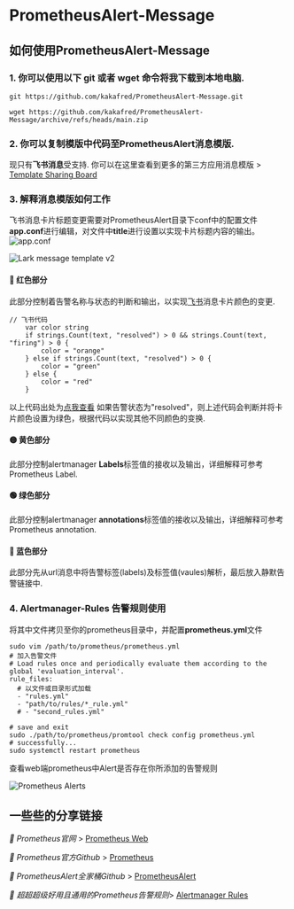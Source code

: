 # PrometheusAlert-Message

## 如何使用PrometheusAlert-Message

### 1. 你可以使用以下 **git** 或者 **wget** 命令将我下载到本地电脑.
```
git https://github.com/kakafred/PrometheusAlert-Message.git

wget https://github.com/kakafred/PrometheusAlert-Message/archive/refs/heads/main.zip
```

### 2. 你可以复制模版中代码至**PrometheusAlert**消息模版.

   现只有**飞书消息**受支持. 你可以在这里查看到更多的第三方应用消息模版 > [Template Sharing Board](https://github.com/feiyu563/PrometheusAlert/issues/30)

### 3. 解释消息模版如何工作

飞书消息卡片标题变更需要对PrometheusAlert目录下conf中的配置文件**app.conf**进行编辑，对文件中**title**进行设置以实现卡片标题内容的输出。
![app.conf](https://user-images.githubusercontent.com/82210954/190304127-e60c3961-12d8-44e9-a576-5e1e4c1877ae.png)


![Lark message template v2](https://user-images.githubusercontent.com/82210954/190294297-8eb3e6dc-7386-4d7c-83d5-3c8c90ecac2d.jpeg)

#### **🔴 红色部分**
此部分控制着告警名称与状态的判断和输出，以实现[飞书](https://www.larksuite.com/)消息卡片颜色的变更.
```shell
// 飞书代码
	var color string
	if strings.Count(text, "resolved") > 0 && strings.Count(text, "firing") > 0 {
		color = "orange"
	} else if strings.Count(text, "resolved") > 0 {
		color = "green"
	} else {
		color = "red"
	}
```
以上代码出处为[点我查看](https://github.com/feiyu563/PrometheusAlert/issues/30#issuecomment-990722433)
如果告警状态为"resolved"，则上述代码会判断并将卡片颜色设置为绿色，根据代码以实现其他不同颜色的变换.
#### **🟡 黄色部分**
此部分控制alertmanager **Labels**标签值的接收以及输出，详细解释可参考Prometheus Label.
#### **🟢 绿色部分**
此部分控制alertmanager **annotations**标签值的接收以及输出，详细解释可参考Prometheus annotation.
#### **🔵 蓝色部分**
此部分先从url消息中将告警标签(labels)及标签值(vaules)解析，最后放入静默告警链接中.

### 4. Alertmanager-Rules 告警规则使用
将其中文件拷贝至你的prometheus目录中，并配置**prometheus.yml**文件
```shell
sudo vim /path/to/prometheus/prometheus.yml
# 加入告警文件
# Load rules once and periodically evaluate them according to the global 'evaluation_interval'.
rule_files:
  # 以文件或目录形式加载
  - "rules.yml"
  - "path/to/rules/*_rule.yml"
  # - "second_rules.yml"

# save and exit
sudo ./path/to/prometheus/promtool check config prometheus.yml
# successfully...
sudo systemctl restart prometheus
```
查看web端prometheus中Alert是否存在你所添加的告警规则

![Prometheus Alerts](https://user-images.githubusercontent.com/82210954/190299460-737f3dcd-ea6a-450c-805f-0ad4fdf92f8f.png)

## 一些些的分享链接

*🔗 Prometheus官网* > [Prometheus Web](https://prometheus.io/) 

*🔗 Prometheus官方Github* > [Prometheus](https://github.com/prometheus/prometheus) 

*🔗 PrometheusAlert全家桶Github* > [PrometheusAlert](https://github.com/feiyu563/PrometheusAlert)

*🔗 超超超级好用且通用的Prometheus告警规则*> [Alertmanager Rules](https://awesome-prometheus-alerts.grep.to/)
